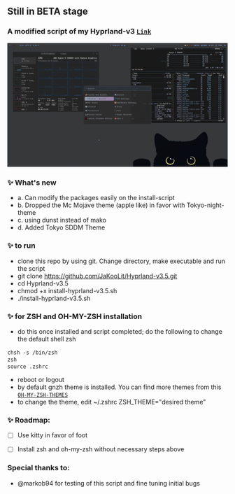 ## Still in BETA stage

### A modified script of my Hyprland-v3 [`Link`](https://github.com/JaKooLit/Hyprland-v3)

![alt text](https://github.com/JaKooLit/Hyprland-v3.1/blob/main/screenshots/Sample-Tokyo-waybar.png "Default")

### ✨ What's new

- a. Can modify the packages easily on the install-script
- b. Dropped the Mc Mojave theme (apple like) in favor with Tokyo-night-theme
- c. using dunst instead of mako
- d. Added Tokyo SDDM Theme 

### ✨ to run
- clone this repo by using git. Change directory, make executable and run the script
- git clone https://github.com/JaKooLit/Hyprland-v3.5.git 
- cd Hyprland-v3.5 
- chmod +x install-hyprland-v3.5.sh 
- ./install-hyprland-v3.5.sh

### ✨ for ZSH and OH-MY-ZSH installation
- do this once installed and script completed; do the following to change the default shell zsh
```
chsh -s /bin/zsh
zsh
source .zshrc
```
- reboot or logout
- by default gnzh theme is installed. You can find more themes from this [`OH-MY-ZSH-THEMES`](https://github.com/ohmyzsh/ohmyzsh/wiki/Themes)
- to change the theme, edit ~/.zshrc ZSH_THEME="desired theme"

### ✨ Roadmap:
- [ ] Use kitty in favor of foot
- [ ] Install zsh and oh-my-zsh without necessary steps above



### Special thanks to:
- @markob94 for testing of this script and fine tuning initial bugs